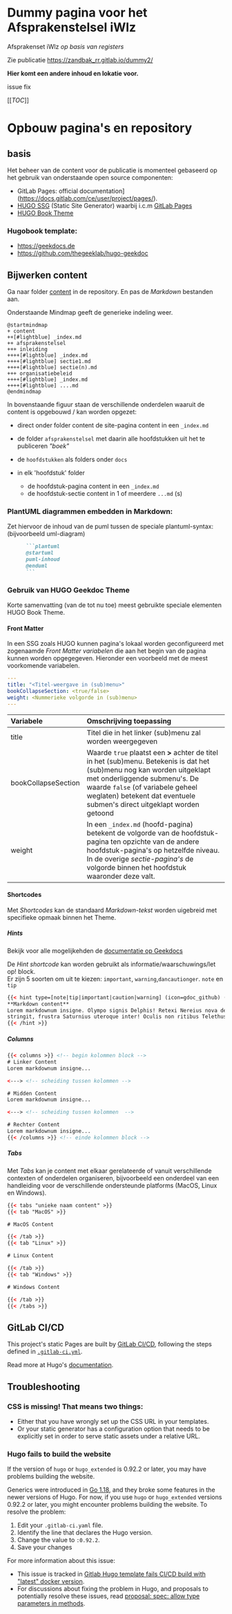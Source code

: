 # Dummy pagina voor het Afsprakenstelsel iWlz

Afsprakenset iWlz *op basis van registers*

Zie publicatie https://zandbak_rr.gitlab.io/dummy2/ 

**Hier komt een andere inhoud en lokatie voor.**

issue fix

[[_TOC_]]

# Opbouw pagina's en repository

## basis
Het beheer van de content voor de publicatie is momenteel gebaseerd op het gebruik van onderstaande open source componenten:

- GitLab Pages: official documentation](https://docs.gitlab.com/ce/user/project/pages/).
- [HUGO SSG](https://gohugo.io) (Static Site Generator) waarbij i.c.m [GitLab Pages](https://about.gitlab.com/stages-devops-lifecycle/pages/)
- [HUGO Book Theme](https://github.com/alex-shpak/hugo-book)
### Hugobook template: 
- https://geekdocs.de
- https://github.com/thegeeklab/hugo-geekdoc

## Bijwerken content

Ga naar folder [content](content) in de repository. En pas de *Markdown* bestanden aan. 

Onderstaande Mindmap geeft de generieke indeling weer.

```plantuml
@startmindmap
+ content
++[#lightblue] _index.md
++ afsprakenstelsel
+++ inleiding
++++[#lightblue] _index.md
++++[#lightblue] sectie1.md
++++[#lightblue] sectie(n).md
+++ organisatiebeleid
++++[#lightblue] _index.md
++++[#lightblue] ....md
@endmindmap
```

In bovenstaande figuur staan de verschillende onderdelen waaruit de content is opgebouwd / kan worden opgezet:

- direct onder folder content de site-pagina content in een `_index.md`

- de folder `afsprakenstelsel` met daarin alle hoofdstukken uit het te publiceren *"boek"*

- de `hoofdstukken` als folders onder `docs`

- in elk 'hoofdstuk' folder
  - de hoofdstuk-pagina content in een `_index.md`
  - de hoofdstuk-sectie content in 1 of meerdere `...md` (s)

### PlantUML diagrammen embedden in Markdown: 

Zet hiervoor de inhoud van de puml tussen de speciale plantuml-syntax: (bijvoorbeeld uml-diagram)


```markdown
      ```plantuml
      @startuml
      puml-inhoud
      @enduml
      ```
```

### Gebruik van HUGO Geekdoc Theme

Korte samenvatting (van de tot nu toe) meest gebruikte speciale elementen HUGO Book Theme.

#### Front Matter

In een SSG zoals HUGO kunnen pagina's lokaal worden geconfigureerd met zogenaamde *Front Matter variabelen* die aan het begin van de pagina kunnen worden opgegegeven. Hieronder een voorbeeld met de meest voorkomende variabelen.

```yaml
---
title: "<Titel-weergave in (sub)menu>"
bookCollapseSection: <true/false>
weight: <Nummerieke volgorde in (sub)menu>
---
```

| Variabele | Omschrijving toepassing |
|:-|:-|
| title | Titel die in het linker (sub)menu zal worden weergegeven |
| bookCollapseSection | Waarde `true` plaatst een **>** achter de titel in het (sub)menu. Betekenis is dat het (sub)menu nog kan worden uitgeklapt met onderliggende submenu's. De waarde `false` (of variabele geheel weglaten) betekent dat eventuele submen's direct uitgeklapt worden getoond |
| weight | In een `_index.md` (hoofd-pagina) betekent de volgorde van de hoofdstuk-pagina ten opzichte van de andere hoofdstuk-pagina's op hetzelfde niveau. In de overige *sectie-pagina's* de volgorde binnen het hoofdstuk waaronder deze valt. |


####  Shortcodes

Met *Shortcodes* kan de standaard *Markdown-tekst* worden uigebreid met specifieke opmaak binnen het Theme.

##### Hints
Bekijk voor alle mogelijkehden de [documentatie op Geekdocs](https://geekdocs.de/shortcodes/hints/)

De *Hint shortcode* kan worden gebruikt als informatie/waarschuwings/let op! block.  
Er zijn 5 soorten om uit te kiezen: `important`, `warning`,`dancautionger`. `note` en `tip`

```html
{{< hint type=[note|tip|important|caution|warning] (icon=gdoc_github) (title=GitHub) >}}
**Markdown content**  
Lorem markdownum insigne. Olympo signis Delphis! Retexi Nereius nova develat
stringit, frustra Saturnius uteroque inter! Oculis non ritibus Telethusa
{{< /hint >}}
```

##### Columns

```html
{{< columns >}} <!-- begin kolommen block -->
# Linker Content
Lorem markdownum insigne...

<---> <!-- scheiding tussen kolommen -->

# Midden Content
Lorem markdownum insigne...

<---> <!-- scheiding tussen kolommen  -->

# Rechter Content
Lorem markdownum insigne...
{{< /columns >}} <!-- einde kolommen block -->
```

##### Tabs

Met *Tabs* kan je content met elkaar gerelateerde of vanuit verschillende contexten of onderdelen organiseren, bijvoorbeeld een onderdeel van een handleiding voor de verschillende ondersteunde platforms (MacOS, Linux en Windows).

```html
{{< tabs "unieke naam content" >}}
{{< tab "MacOS" >}}

# MacOS Content

{{< /tab >}}
{{< tab "Linux" >}}

# Linux Content

{{< /tab >}}
{{< tab "Windows" >}}

# Windows Content

{{< /tab >}}
{{< /tabs >}}
```


## GitLab CI/CD
This project's static Pages are built by [GitLab CI/CD](https://about.gitlab.com/stages-devops-lifecycle/continuous-integration/),
following the steps defined in [`.gitlab-ci.yml`](.gitlab-ci.yml).

Read more at Hugo's [documentation](https://gohugo.io/getting-started/).


## Troubleshooting

### CSS is missing! That means two things:

- Either that you have wrongly set up the CSS URL in your templates.
- Or your static generator has a configuration option that needs to be explicitly
  set in order to serve static assets under a relative URL.

### Hugo fails to build the website

If the version of `hugo` or `hugo_extended` is 0.92.2 or later, you may have problems building the website.

Generics were introduced in [Go 1.18](https://go.dev/blog/go1.18), and they broke some features in the newer versions of Hugo. For now, if you use `hugo` or `hugo_extended` versions 0.92.2 or later, you might encounter problems building the website. To resolve the problem:

1. Edit your `.gitlab-ci.yaml` file.
1. Identify the line that declares the Hugo version.
1. Change the value to `:0.92.2`.
1. Save your changes

For more information about this issue:

- This issue is tracked in [Gitlab Hugo template fails CI/CD build with "latest" docker version](https://gitlab.com/pages/hugo/-/issues/69).
- For discussions about fixing the problem in Hugo, and proposals to potentially resolve these issues, read [proposal: spec: allow type parameters in methods](https://github.com/golang/go/issues/49085).
